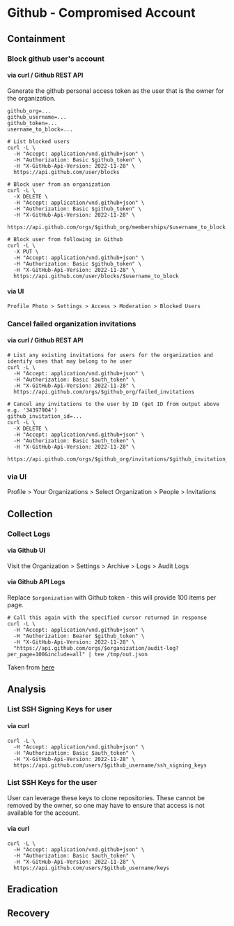 # Github - Compromised Account

## Containment

### Block github user's account

#### via curl / Github REST API

Generate the github personal access token as the user that is the owner for the organization.

```
github_org=...
github_username=...
github_token=...
username_to_block=...

# List blocked users
curl -L \
  -H "Accept: application/vnd.github+json" \
  -H "Authorization: Basic $github_token" \
  -H "X-GitHub-Api-Version: 2022-11-28" \
  https://api.github.com/user/blocks

# Block user from an organization
curl -L \
  -X DELETE \
  -H "Accept: application/vnd.github+json" \
  -H "Authorization: Basic $github_token" \
  -H "X-GitHub-Api-Version: 2022-11-28" \
  https://api.github.com/orgs/$github_org/memberships/$username_to_block

# Block user from following in Github
curl -L \
  -X PUT \
  -H "Accept: application/vnd.github+json" \
  -H "Authorization: Basic $github_token" \
  -H "X-GitHub-Api-Version: 2022-11-28" \
  https://api.github.com/user/blocks/$username_to_block
```

#### via UI

`Profile Photo > Settings > Access > Moderation > Blocked Users`

### Cancel failed organization invitations

#### via curl / Github REST API

```
# List any existing invitations for users for the organization and identify ones that may belong to he user
curl -L \
  -H "Accept: application/vnd.github+json" \
  -H "Authorization: Basic $auth_token" \
  -H "X-GitHub-Api-Version: 2022-11-28" \
  https://api.github.com/orgs/$github_org/failed_invitations
```

```
# Cancel any invitations to the user by ID (get ID from output above e.g. '34397904')
github_invitation_id=...
curl -L \
  -X DELETE \
  -H "Accept: application/vnd.github+json" \
  -H "Authorization: Basic $auth_token" \
  -H "X-GitHub-Api-Version: 2022-11-28" \
  https://api.github.com/orgs/$github_org/invitations/$github_invitation_id
```

### via UI

Profile > Your Organizations > Select Organization > People > Invitations

## Collection

### Collect Logs

#### via Github UI

Visit the Organization > Settings > Archive > Logs > Audit Logs

#### via Github API Logs

Replace `$organization` with Github token - this will provide 100 items per page.
```
# Call this again with the specified cursor returned in response
curl -L \
  -H "Accept: application/vnd.github+json" \
  -H "Authorization: Bearer $github_token" \
  -H "X-GitHub-Api-Version: 2022-11-28" \
  "https://api.github.com/orgs/$organization/audit-log?per_page=100&include=all" | tee /tmp/out.json
```

Taken from [here](https://docs.github.com/en/enterprise-cloud@latest/rest/orgs/orgs?apiVersion=2022-11-28#get-the-audit-log-for-an-organization)

## Analysis

### List SSH Signing Keys for user

#### via curl

```
curl -L \
  -H "Accept: application/vnd.github+json" \
  -H "Authorization: Basic $auth_token" \
  -H "X-GitHub-Api-Version: 2022-11-28" \
  https://api.github.com/users/$github_username/ssh_signing_keys
```

### List SSH Keys for the user

User can leverage these keys to clone repositories. These cannot be removed by the owner, so one may have to ensure that access is not available for the account.

#### via curl

```
curl -L \
  -H "Accept: application/vnd.github+json" \
  -H "Authorization: Basic $auth_token" \
  -H "X-GitHub-Api-Version: 2022-11-28" \
  https://api.github.com/users/$github_username/keys
```

## Eradication

## Recovery
